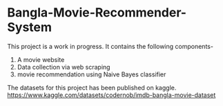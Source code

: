 # Bangla-Movie-Recommender-System

This project is a work in progress. It contains the following components-

1. A movie website
2. Data collection via web scraping
3. movie recommendation using Naive Bayes classifier

The datasets for this project has been published on kaggle.
https://www.kaggle.com/datasets/codernob/imdb-bangla-movie-dataset
